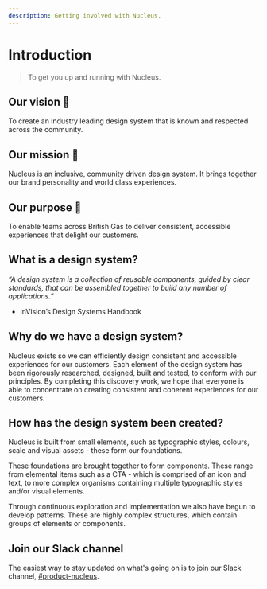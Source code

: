 ```yaml
---
description: Getting involved with Nucleus.
---
```


# Introduction

> To get you up and running with Nucleus.

## Our vision 🌟

To create an industry leading design system that is known and respected across the community.

## Our mission 🚀

Nucleus is an inclusive, community driven design system. It brings together our brand personality and world class experiences.

## Our purpose 🧩

To enable teams across British Gas to deliver consistent, accessible experiences that delight our customers.

## What is a design system?

_“A design system is a collection of reusable components, guided by clear standards, that can be assembled together to build any number of applications.”_

- InVision’s Design Systems Handbook

## Why do we have a design system?

Nucleus exists so we can efficiently design consistent and accessible experiences for our customers. Each element of the design system has been rigorously researched, designed, built and tested, to conform with our principles. By completing this discovery work, we hope that everyone is able to concentrate on creating consistent and coherent experiences for our customers. 

## How has the design system been created?

Nucleus is built from small elements, such as typographic styles, colours, scale and visual assets - these form our foundations. 

These foundations are brought together to form components. These range from elemental items such as a CTA - which is comprised of an icon and text, to more complex organisms containing multiple typographic styles and/or visual elements.

Through continuous exploration and implementation we also have begun to develop patterns. These are highly complex structures, which contain groups of elements or components.

## Join our Slack channel

The easiest way to stay updated on what's going on is to join our Slack channel, [\#product-nucleus](https://centricadigital.slack.com/messages/CCQDEPKBJ).

